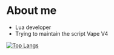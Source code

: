 # About me

- Lua developer
- Trying to maintain the script Vape V4

[![Top Langs](https://github-readme-stats.vercel.app/api/top-langs/?username=constellationxyz&langs_count=8&theme=radical)](https://github.com/anuraghazra/github-readme-stats)

